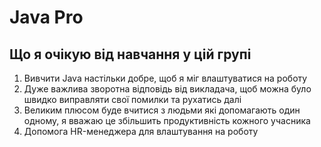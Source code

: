 # Java Pro



## Що я очікую від навчання у цій групі

1. Вивчити Java настільки добре, щоб я міг влаштуватися на роботу
2. Дуже важлива зворотна відповідь від викладача, щоб можна було швидко виправляти свої помилки та рухатись далі
3. Великим плюсом буде вчитися з людьми які допомагають один одному, я вважаю це збільшить продуктивність кожного учасника
4. Допомога HR-менеджера для влаштування на роботу